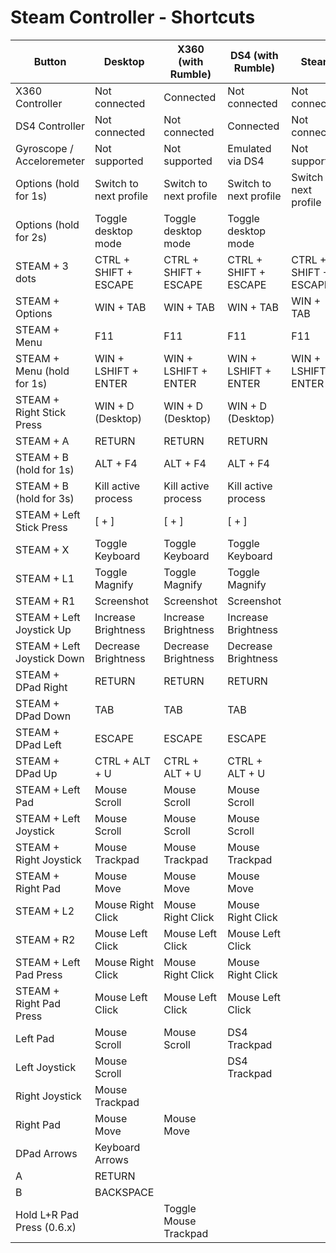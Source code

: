 # Steam Controller - Shortcuts

| Button                     | Desktop                | X360 (with Rumble)     | DS4 (with Rumble)      | Steam                  | Steam With Shortcuts   |
|----------------------------|------------------------|------------------------|------------------------|------------------------|------------------------|
| X360 Controller            | Not connected          | Connected              | Not connected          | Not connected          | Not connected          |
| DS4 Controller             | Not connected          | Not connected          | Connected              | Not connected          | Not connected          |
| Gyroscope / Acceloremeter  | Not supported          | Not supported          | Emulated via DS4       | Not supported          | Not supported          |
| Options (hold for 1s)      | Switch to next profile | Switch to next profile | Switch to next profile | Switch to next profile | Switch to next profile |
| Options (hold for 2s)      | Toggle desktop mode    | Toggle desktop mode    | Toggle desktop mode    |                        |                        |
| STEAM + 3 dots             | CTRL + SHIFT + ESCAPE  | CTRL + SHIFT + ESCAPE  | CTRL + SHIFT + ESCAPE  | CTRL + SHIFT + ESCAPE  | CTRL + SHIFT + ESCAPE  |
| STEAM + Options            | WIN + TAB              | WIN + TAB              | WIN + TAB              | WIN + TAB              | WIN + TAB              |
| STEAM + Menu               | F11                    | F11                    | F11                    | F11                    | F11                    |
| STEAM + Menu (hold for 1s) | WIN + LSHIFT + ENTER   | WIN + LSHIFT + ENTER   | WIN + LSHIFT + ENTER   | WIN + LSHIFT + ENTER   | WIN + LSHIFT + ENTER   |
| STEAM + Right Stick Press  | WIN + D (Desktop)      | WIN + D (Desktop)      | WIN + D (Desktop)      |                        | WIN + D (Desktop)      |
| STEAM + A                  | RETURN                 | RETURN                 | RETURN                 |                        | RETURN                 |
| STEAM + B (hold for 1s)    | ALT + F4               | ALT + F4               | ALT + F4               |                        | ALT + F4               |
| STEAM + B (hold for 3s)    | Kill active process    | Kill active process    | Kill active process    |                        | Kill active process    |
| STEAM + Left Stick Press   | [ + ]                  | [ + ]                  | [ + ]                  |                        | [ + ]                  |
| STEAM + X                  | Toggle Keyboard        | Toggle Keyboard        | Toggle Keyboard        |                        | Toggle Keyboard        |
| STEAM + L1                 | Toggle Magnify         | Toggle Magnify         | Toggle Magnify         |                        | Toggle Magnify         |
| STEAM + R1                 | Screenshot             | Screenshot             | Screenshot             |                        | Screenshot             |
| STEAM + Left Joystick Up   | Increase Brightness    | Increase Brightness    | Increase Brightness    |                        | Increase Brightness    |
| STEAM + Left Joystick Down | Decrease Brightness    | Decrease Brightness    | Decrease Brightness    |                        | Decrease Brightness    |
| STEAM + DPad Right         | RETURN                 | RETURN                 | RETURN                 |                        | RETURN                 |
| STEAM + DPad Down          | TAB                    | TAB                    | TAB                    |                        | TAB                    |
| STEAM + DPad Left          | ESCAPE                 | ESCAPE                 | ESCAPE                 |                        | ESCAPE                 |
| STEAM + DPad Up            | CTRL + ALT + U         | CTRL + ALT + U         | CTRL + ALT + U         |                        | CTRL + ALT + U         |
| STEAM + Left Pad           | Mouse Scroll           | Mouse Scroll           | Mouse Scroll           |                        | Mouse Scroll           |
| STEAM + Left Joystick      | Mouse Scroll           | Mouse Scroll           | Mouse Scroll           |                        | Mouse Scroll           |
| STEAM + Right Joystick     | Mouse Trackpad         | Mouse Trackpad         | Mouse Trackpad         |                        | Mouse Trackpad         |
| STEAM + Right Pad          | Mouse Move             | Mouse Move             | Mouse Move             |                        | Mouse Move             |
| STEAM + L2                 | Mouse Right Click      | Mouse Right Click      | Mouse Right Click      |                        | Mouse Right Click      |
| STEAM + R2                 | Mouse Left Click       | Mouse Left Click       | Mouse Left Click       |                        | Mouse Left Click       |
| STEAM + Left Pad Press     | Mouse Right Click      | Mouse Right Click      | Mouse Right Click      |                        | Mouse Right Click      |
| STEAM + Right Pad Press    | Mouse Left Click       | Mouse Left Click       | Mouse Left Click       |                        | Mouse Left Click       |
| Left Pad                   | Mouse Scroll           | Mouse Scroll           | DS4 Trackpad           |                        |                        |
| Left Joystick              | Mouse Scroll           |                        | DS4 Trackpad           |                        |                        |
| Right Joystick             | Mouse Trackpad         |                        |                        |                        |                        |
| Right Pad                  | Mouse Move             | Mouse Move             |                        |                        |                        |
| DPad Arrows                | Keyboard Arrows        |                        |                        |                        |                        |
| A                          | RETURN                 |                        |                        |                        |                        |
| B                          | BACKSPACE              |                        |                        |                        |                        |
| Hold L+R Pad Press (0.6.x) |                        | Toggle Mouse Trackpad  |                        |                        |                        |
